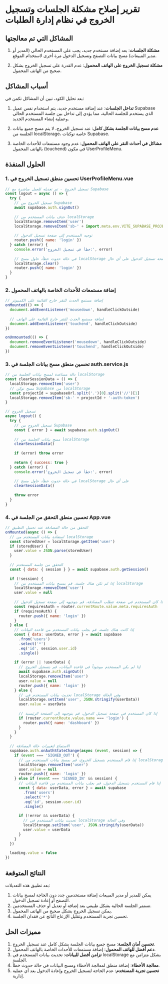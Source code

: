 # تقرير إصلاح مشكلة الجلسات وتسجيل الخروج في نظام إدارة الطلبات

## المشاكل التي تم معالجتها

1. **مشكلة الجلسات**: بعد إضافة مستخدم جديد، يجب على المستخدم الحالي (المدير أو مدير المبيعات) مسح بيانات التصفح وتسجيل الدخول مرة أخرى لاستخدام الموقع.

2. **مشكلة تسجيل الخروج على الهاتف المحمول**: عدم القدرة على تسجيل الخروج بشكل صحيح من الهاتف المحمول.

## أسباب المشاكل

بعد تحليل الكود، تبين أن المشاكل تكمن في:

1. **تداخل الجلسات**: عند إضافة مستخدم جديد، يتم استخدام نفس عميل Supabase الذي يستخدم للجلسة الحالية، مما يؤدي إلى تداخل بين جلسة المستخدم الحالي وعملية إنشاء المستخدم الجديد.

2. **عدم مسح بيانات الجلسة بشكل كامل**: عند تسجيل الخروج، لا يتم مسح جميع بيانات الجلسة من localStorage، خاصة توكنات Supabase.

3. **مشاكل في أحداث النقر على الهاتف المحمول**: عدم وجود مستمعات للأحداث الخاصة بالهاتف المحمول (touchend) في مكون UserProfileMenu.

## الحلول المنفذة

### 1. تحسين منطق تسجيل الخروج في UserProfileMenu.vue

```javascript
// تسجيل الخروج - تم تعديله للعمل مباشرة مع Supabase
const logout = async () => {
  try {
    // تسجيل الخروج من Supabase
    await supabase.auth.signOut()
    
    // حذف بيانات المستخدم من localStorage
    localStorage.removeItem('user')
    localStorage.removeItem('sb-' + import.meta.env.VITE_SUPABASE_PROJECT_ID + '-auth-token')
    
    // توجيه المستخدم إلى صفحة تسجيل الدخول
    router.push({ name: 'login' })
  } catch (error) {
    console.error('خطأ في تسجيل الخروج:', error)
    
    // في حالة حدوث خطأ، حاول مسح localStorage والتوجيه إلى صفحة تسجيل الدخول على أي حال
    localStorage.clear()
    router.push({ name: 'login' })
  }
}
```

### 2. إضافة مستمعات للأحداث الخاصة بالهاتف المحمول

```javascript
// إضافة مستمع الحدث للنقر خارج القائمة على الكمبيوتر
onMounted(() => {
  document.addEventListener('mousedown', handleClickOutside)
  
  // إضافة مستمع الحدث للنقر خارج القائمة على الهاتف
  document.addEventListener('touchend', handleClickOutside)
})

onUnmounted(() => {
  document.removeEventListener('mousedown', handleClickOutside)
  document.removeEventListener('touchend', handleClickOutside)
})
```

### 3. تحسين منطق مسح بيانات الجلسة في auth.service.js

```javascript
// دالة مساعدة لمسح بيانات الجلسة من localStorage
const clearSessionData = () => {
  localStorage.removeItem('user')
  // مسح توكن Supabase من localStorage
  const projectId = supabaseUrl.split('.')[0].split('//')[1]
  localStorage.removeItem('sb-' + projectId + '-auth-token')
}

// تسجيل الخروج
async logout() {
  try {
    // تسجيل الخروج من Supabase
    const { error } = await supabase.auth.signOut()
    
    // مسح بيانات الجلسة من localStorage
    clearSessionData()
    
    if (error) throw error
    
    return { success: true }
  } catch (error) {
    console.error('خطأ في تسجيل الخروج:', error)
    
    // في حالة حدوث خطأ، حاول مسح localStorage على أي حال
    clearSessionData()
    
    throw error
  }
}
```

### 4. تحسين منطق التحقق من الجلسة في App.vue

```javascript
// التحقق من حالة المصادقة عند تحميل التطبيق
onMounted(async () => {
  // استعادة بيانات المستخدم من localStorage
  const storedUser = localStorage.getItem('user')
  if (storedUser) {
    user.value = JSON.parse(storedUser)
  }
  
  // التحقق من جلسة المستخدم
  const { data: { session } } = await supabase.auth.getSession()
  
  if (!session) {
    // إذا لم تكن هناك جلسة، قم بمسح بيانات المستخدم من localStorage
    localStorage.removeItem('user')
    user.value = null
    
    // إذا كان المستخدم في صفحة تتطلب المصادقة، قم بتوجيهه إلى صفحة تسجيل الدخول
    const requiresAuth = router.currentRoute.value.meta.requiresAuth
    if (requiresAuth) {
      router.push({ name: 'login' })
    }
  } else {
    // إذا كانت هناك جلسة، قم بجلب بيانات المستخدم من قاعدة البيانات
    const { data: userData, error } = await supabase
      .from('users')
      .select('*')
      .eq('id', session.user.id)
      .single()
    
    if (error || !userData) {
      // إذا لم يكن المستخدم موجوداً في قاعدة البيانات، قم بتسجيل الخروج
      await supabase.auth.signOut()
      localStorage.removeItem('user')
      user.value = null
      router.push({ name: 'login' })
    } else {
      // تحديث بيانات المستخدم في localStorage وفي الحالة
      localStorage.setItem('user', JSON.stringify(userData))
      user.value = userData
      
      // إذا كان المستخدم في صفحة تسجيل الدخول، قم بتوجيهه إلى الصفحة الرئيسية
      if (router.currentRoute.value.name === 'login') {
        router.push({ name: 'dashboard' })
      }
    }
  }
  
  // الاستماع لتغييرات حالة المصادقة
  supabase.auth.onAuthStateChange(async (event, session) => {
    if (event === 'SIGNED_OUT') {
      // إذا قام المستخدم بتسجيل الخروج، قم بمسح بيانات المستخدم من localStorage
      localStorage.removeItem('user')
      user.value = null
      router.push({ name: 'login' })
    } else if (event === 'SIGNED_IN' && session) {
      // إذا قام المستخدم بتسجيل الدخول، قم بجلب بيانات المستخدم من قاعدة البيانات
      const { data: userData, error } = await supabase
        .from('users')
        .select('*')
        .eq('id', session.user.id)
        .single()
      
      if (!error && userData) {
        // تحديث بيانات المستخدم في localStorage وفي الحالة
        localStorage.setItem('user', JSON.stringify(userData))
        user.value = userData
      }
    }
  })
  
  loading.value = false
})
```

## النتائج المتوقعة

بعد تطبيق هذه التعديلات:

1. يمكن للمدير أو مدير المبيعات إضافة مستخدمين جدد دون الحاجة لمسح بيانات التصفح أو إعادة تسجيل الدخول.
2. تستمر الجلسة الحالية بشكل طبيعي بعد إضافة أو تعديل أو حذف المستخدمين.
3. يمكن تسجيل الخروج بشكل صحيح من الهاتف المحمول.
4. تحسين تجربة المستخدم وتقليل الإزعاج الناتج عن فقدان الجلسة.

## مميزات الحل

1. **تحسين أمان الجلسة**: مسح جميع بيانات الجلسة بشكل كامل عند تسجيل الخروج.
2. **دعم أفضل للهاتف المحمول**: إضافة مستمعات للأحداث الخاصة بالهاتف المحمول.
3. **تزامن أفضل للبيانات**: تحديث بيانات المستخدم في localStorage بشكل متزامن مع الجلسة.
4. **معالجة الأخطاء**: إضافة منطق لمعالجة الأخطاء ومسح البيانات في حالة حدوث خطأ.
5. **تحسين تجربة المستخدم**: عدم الحاجة لتسجيل الخروج وإعادة الدخول بعد أي عملية إدارية.
